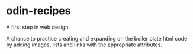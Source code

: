 # odin-recipes

A first step in web design.   

A chance to practice creating and expanding on the boiler plate html code by adding images, lists and links with the appropriate attributes.  